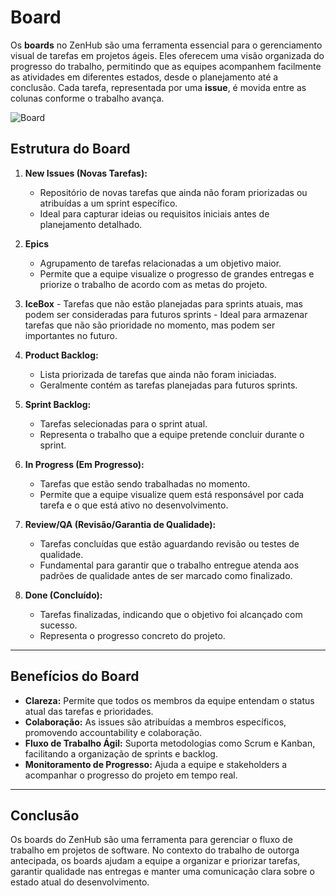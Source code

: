# Board

Os **boards** no ZenHub são uma ferramenta essencial para o gerenciamento visual de tarefas em projetos ágeis. Eles oferecem uma visão organizada do progresso do trabalho, permitindo que as equipes acompanhem facilmente as atividades em diferentes estados, desde o planejamento até a conclusão. Cada tarefa, representada por uma **issue**, é movida entre as colunas conforme o trabalho avança.


![Board](https://raw.githubusercontent.com/fga-eps-mds/2024.2-Outorga-Antecipada/refs/heads/docs/planejamento/docs/assets/board.png)
## Estrutura do Board

1. **New Issues (Novas Tarefas):**
    - Repositório de novas tarefas que ainda não foram priorizadas ou atribuídas a um sprint específico.
    - Ideal para capturar ideias ou requisitos iniciais antes de planejamento detalhado.

2. **Epics**
    - Agrupamento de tarefas relacionadas a um objetivo maior.
    - Permite que a equipe visualize o progresso de grandes entregas e priorize o trabalho de acordo com as metas do projeto.

3. **IceBox**
        - Tarefas que não estão planejadas para sprints atuais, mas podem ser consideradas para futuros sprints
        - Ideal para armazenar tarefas que não são prioridade no momento, mas podem ser importantes no futuro.

2. **Product Backlog:**
    - Lista priorizada de tarefas que ainda não foram iniciadas.
    - Geralmente contém as tarefas planejadas para futuros sprints.

3. **Sprint Backlog:**
    - Tarefas selecionadas para o sprint atual.
    - Representa o trabalho que a equipe pretende concluir durante o sprint.

4. **In Progress (Em Progresso):**
    - Tarefas que estão sendo trabalhadas no momento.
    - Permite que a equipe visualize quem está responsável por cada tarefa e o que está ativo no desenvolvimento.

5. **Review/QA (Revisão/Garantia de Qualidade):**
    - Tarefas concluídas que estão aguardando revisão ou testes de qualidade.
    - Fundamental para garantir que o trabalho entregue atenda aos padrões de qualidade antes de ser marcado como finalizado.

6. **Done (Concluído):**
    - Tarefas finalizadas, indicando que o objetivo foi alcançado com sucesso.
    - Representa o progresso concreto do projeto.

---

## Benefícios do Board

- **Clareza:** Permite que todos os membros da equipe entendam o status atual das tarefas e prioridades.
- **Colaboração:** As issues são atribuídas a membros específicos, promovendo accountability e colaboração.
- **Fluxo de Trabalho Ágil:** Suporta metodologias como Scrum e Kanban, facilitando a organização de sprints e backlog.
- **Monitoramento de Progresso:** Ajuda a equipe e stakeholders a acompanhar o progresso do projeto em tempo real.

---

## Conclusão

Os boards do ZenHub são uma ferramenta para gerenciar o fluxo de trabalho em projetos de software. No contexto do trabalho de outorga antecipada, os boards ajudam a equipe a organizar e priorizar tarefas, garantir qualidade nas entregas e manter uma comunicação clara sobre o estado atual do desenvolvimento.
